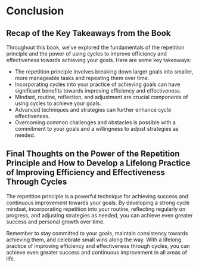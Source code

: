 # Conclusion

Recap of the Key Takeaways from the Book
----------------------------------------

Throughout this book, we've explored the fundamentals of the repetition principle and the power of using cycles to improve efficiency and effectiveness towards achieving your goals. Here are some key takeaways:

* The repetition principle involves breaking down larger goals into smaller, more manageable tasks and repeating them over time.
* Incorporating cycles into your practice of achieving goals can have significant benefits towards improving efficiency and effectiveness.
* Mindset, routine, reflection, and adjustment are crucial components of using cycles to achieve your goals.
* Advanced techniques and strategies can further enhance cycle effectiveness.
* Overcoming common challenges and obstacles is possible with a commitment to your goals and a willingness to adjust strategies as needed.

Final Thoughts on the Power of the Repetition Principle and How to Develop a Lifelong Practice of Improving Efficiency and Effectiveness Through Cycles
-------------------------------------------------------------------------------------------------------------------------------------------------------

The repetition principle is a powerful technique for achieving success and continuous improvement towards your goals. By developing a strong cycle mindset, incorporating repetition into your routine, reflecting regularly on progress, and adjusting strategies as needed, you can achieve even greater success and personal growth over time.

Remember to stay committed to your goals, maintain consistency towards achieving them, and celebrate small wins along the way. With a lifelong practice of improving efficiency and effectiveness through cycles, you can achieve even greater success and continuous improvement in all areas of life.